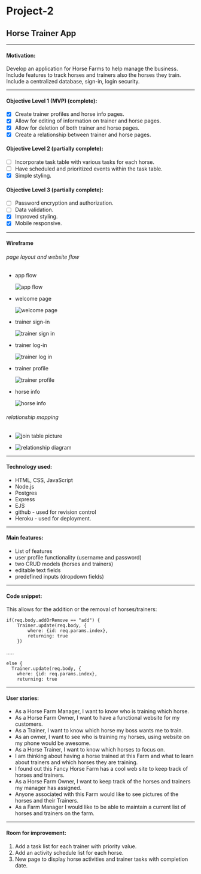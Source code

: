 # Project-2
## Horse Trainer App
---
#### Motivation:
Develop an application for Horse Farms to help manage the business.  Include features to track horses and trainers also the horses they train.  Include a centralized database, sign-in, login security.

---
#### Objective Level 1 (MVP) (complete):
- [x] Create trainer profiles and horse info pages.
- [x] Allow for editing of information on trainer and horse pages.
- [x] Allow for deletion of both trainer and horse pages.
- [x] Create a relationship between trainer and horse pages.

#### Objective Level 2 (partially complete):
* [ ] Incorporate task table with various tasks for each horse.
* [ ] Have scheduled and prioritized events within the task table.
* [x] Simple styling.

#### Objective Level 3 (partially complete):
* [ ] Password encryption and authorization.
* [ ] Data validation.
* [x] Improved styling.
* [x] Mobile responsive.

---
#### Wireframe

###### page layout and website flow

 * app flow

    ![app flow](https://i.imgur.com/bPBFk3n.png)

 * welcome page

    ![welcome page](https://i.imgur.com/iPtoXth.png)

 * trainer sign-in

    ![trainer sign in](https://i.imgur.com/lGTRS4l.png)

 * trainer log-in

    ![trainer log in](https://i.imgur.com/hcaQf4W.png)

 * trainer profile

    ![trainer profile](https://i.imgur.com/F1R2JaZ.png)

 * horse info

    ![horse info](https://i.imgur.com/iWoNxVb.png)

###### relationship mapping

 * ![join table picture](https://i.imgur.com/3vGNkxR.png)

 * ![relationship diagram](https://i.imgur.com/25CEDuD.png)

---

#### Technology used:
* HTML, CSS, JavaScript
* Node.js
* Postgres
* Express
* EJS
* github - used for revision control
* Heroku - used for deployment.

---

#### Main features:
* List of features
 * user profile functionality (username and password)
 * two CRUD models (horses and trainers)
 * editable text fields
 * predefined inputs (dropdown fields)

---

#### Code snippet:
This allows for the addition or the removal of horses/trainers:
```
if(req.body.addOrRemove == "add") {
    Trainer.update(req.body, {
        where: {id: req.params.index},
        returning: true
    })
```
.....
```
else {
  Trainer.update(req.body, {
    where: {id: req.params.index},
    returning: true
```

---

#### User stories:
* As a Horse Farm Manager, I want to know who is training which horse.
* As a Horse Farm Owner, I want to have a functional website for my customers.
* As a Trainer, I want to know which horse my boss wants me to train.
* As an owner, I want to see who is training my horses, using website on my
 phone would be awesome.
* As a Horse Trainer, I want to know which horses to focus on.
* I am thinking about having a horse trained at this Farm and what to learn about
 trainers and which horses they are training.
* I found out this Fancy Horse Farm has a cool web site to keep track of
 horses and trainers.
* As a Horse Farm Owner, I want to keep track of the horses and trainers
 my manager has assigned.
* Anyone associated with this Farm would like to see pictures of the horses and
 their Trainers.
* As a Farm Manager I would like to be able to maintain a current list of horses and trainers on the farm.

---

#### Room for improvement:
1. Add a task list for each trainer with priority value.
2. Add an activity schedule list for each horse.
3. New page to display horse activities and trainer tasks with completion date.
